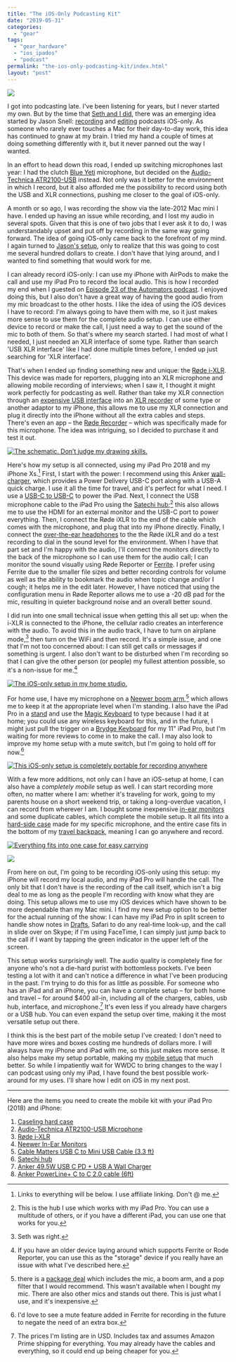 ```yaml
---
title: "The iOS-Only Podcasting Kit"
date: "2019-05-31"
categories: 
  - "gear"
tags: 
  - "gear_hardware"
  - "ios_ipados"
  - "podcast"
permalink: "the-ios-only-podcasting-kit/index.html"
layout: "post"
---
```


[![](/images/iOS-Only-Podcast-Setup-1024x768.jpeg)](/images/iOS-Only-Podcast-Setup.jpeg)

I got into podcasting late. I've been listening for years, but I never started my own. But by the time that [Seth and I did](https://www.nahumck.me/fundamentally-broken/), there was an emerging idea started by Jason Snell: [recording](https://sixcolors.com/post/2016/12/recording-a-podcast-locally-on-ios-without-a-mac/) and [editing](https://sixcolors.com/post/2015/11/editing-podcasts-on-ios-with-ferrite/) podcasts iOS-only. As someone who rarely ever touches a Mac for their day-to-day work, this idea has continued to gnaw at my brain. I tried my hand a couple of times at doing something differently with it, but it never panned out the way I wanted.

In an effort to head down this road, I ended up switching microphones last year: I had the clutch [Blue Yeti](http://www.amazon.com/dp/B00N1YPXW2/?tag=nahumck-20) microphone, but decided on the [Audio-Technica ATR2100-USB](http://www.amazon.com/dp/B004QJOZS4/?tag=nahumck-20) instead. Not only was it better for the environment in which I record, but it also afforded me the possibility to record using both the USB and XLR connections, pushing me closer to the goal of iOS-only.

A month or so ago, I was recording the show via the late-2012 Mac mini I have. I ended up having an issue while recording, and I lost my audio in several spots. Given that this is one of two jobs that I ever ask it to do, I was understandably upset and put off by recording in the same way going forward. The idea of going iOS-only came back to the forefront of my mind. I again turned to [Jason's setup](https://sixcolors.com/post/2019/02/a-week-of-podcasting-with-only-an-ipad-pro/), only to realize that this was going to cost me several hundred dollars to create. I don't have that lying around, and I wanted to find something that would work for me.

I can already record iOS-only: I can use my iPhone with AirPods to make the call and use my iPad Pro to record the local audio. This is how I recorded my end when I guested on [Episode 23 of the Automators podcast](https://www.relay.fm/automators/23). I enjoyed doing this, but I also don't have a great way of having the good audio from my mic broadcast to the other hosts. I like the idea of using the iOS devices I have to record: I'm always going to have them with me, so it just makes more sense to use them for the complete audio setup. I can use either device to record or make the call, I just need a way to get the sound of the mic to both of them. So that's where my search started. I had most of what I needed, I just needed an XLR interface of some type. Rather than search 'USB XLR interface' like I had done multiple times before, I ended up just searching for 'XLR interface'.

That's when I ended up finding something new and unique: the [Røde i-XLR](http://www.amazon.com/dp/B01LS9JI22/?tag=nahumck-20). This device was made for reporters, plugging into an XLR microphone and allowing mobile recording of interviews; when I saw it, I thought it might work perfectly for podcasting as well. Rather than take my XLR connection through an [expensive USB interface](https://www.sounddevices.com/product/usbpre-2/) into an [XLR recorder](http://www.amazon.com/dp/B01DPOXS8I/?tag=nahumck-20) of some type or another adaptor to my iPhone, this allows me to use my XLR connection and plug it directly into the iPhone without all the extra cables and steps. There's even an app – the [Røde Recorder](https://itunes.apple.com/us/app/r%C3%B8de-reporter/id1066635435?mt=8&uo=4&at=1001l4VZ) – which was specifically made for this microphone. The idea was intriguing, so I decided to purchase it and test it out.

[![](/images/iOS-Only-Podcasting-Schematic-450x314.jpeg "The schematic. Don’t judge my drawing skills.")](/images/iOS-Only-Podcasting-Schematic.jpeg) 

Here's how my setup is all connected, using my iPad Pro 2018 and my iPhone Xs.[^1] First, I start with the power: I recommend using this Anker [wall-charger](http://www.amazon.com/dp/B0721DV7YX/?tag=nahumck-20), which provides a Power Delivery USB-C port along with a USB-A quick charge. I use it all the time for travel, and it's perfect for what I need. I use a [USB-C to USB-C](http://www.amazon.com/dp/B01LNA0XCU/?tag=nahumck-20) to power the iPad. Next, I connect the USB microphone cable to the iPad Pro using the [Satechi hub](http://www.amazon.com/dp/B07K6YFW7X/?tag=nahumck-20);[^2] this also allows me to use the HDMI for an external monitor and the USB-C port to power everything. Then, I connect the Røde iXLR to the end of the cable which comes with the microphone, and plug that into my iPhone directly. Finally, I connect the [over-the-ear headphones](http://www.amazon.com/dp/B003LPTAYI/?tag=nahumck-20) to the the Røde iXLR and do a test recording to dial in the sound level for the environment. When I have that part set and I'm happy with the audio, I'll connect the monitors directly to the back of the microphone so I can use them for the audio call; I can monitor the sound visually using Røde Reporter or [Ferrite](https://itunes.apple.com/us/app/ferrite-recording-studio/id1018780185?mt=8&uo=4&at=1001l4VZ). I prefer using Ferrite due to the smaller file sizes and better recording controls for volume as well as the ability to bookmark the audio when topic change and/or I cough; it helps me in the edit later. However, I have noticed that using the configuration menu in Røde Reporter allows me to use a -20 dB pad for the mic, resulting in quieter background noise and an overall better sound.

I did run into one small technical issue when getting this all set up: when the i-XLR is connected to the iPhone, the cellular radio creates an interference with the audio. To avoid this in the audio track, I have to turn on airplane mode,[^3] then turn on the WiFi and then record. It's a simple issue, and one that I'm not too concerned about: I can still get calls or messages if something is urgent. I also don't want to be disturbed when I'm recording so that I can give the other person (or people) my fullest attention possible, so it's a non-issue for me.[^4]

[![](/images/iOS-Only-Podcast-Studio-450x300.jpeg "The iOS-only setup in my home studio.")](/images/iOS-Only-Podcast-Studio.jpeg)

For home use, I have my microphone on a [Neewer boom arm](http://www.amazon.com/dp/B00DY1F2CS/?tag=nahumck-20),[^5] which allows me to keep it at the appropriate level when I'm standing. I also have the iPad Pro in a [stand](http://www.amazon.com/dp/B01ALPUFYO/?tag=nahumck-20) and use the [Magic Keyboard](http://www.amazon.com/dp/B016QO64FI/?tag=nahumck-20) to type because I had it at home; you could use any wireless keyboard for this, and in the future, I might just pull the trigger on a [Brydge Keyboard](https://www.brydge.com/products/brydge-for-ipad-pro-2018) for my 11" iPad Pro, but I'm waiting for more reviews to come in to make the call. I may also look to improve my home setup with a mute switch, but I'm going to hold off for now.[^6]

[![](/images/iOS-Only-Podcast-Setup-450x338.jpeg "This iOS-only setup is completely portable for recording anywhere")](/images/iOS-Only-Podcast-Setup.jpeg)

With a few more additions, not only can I have an iOS-setup at home, I can also have a _completely mobile_ setup as well. I can start recording more often, no matter where I am: whether it's traveling for work, going to my parents house on a short weekend trip, or taking a long-overdue vacation, I can record from wherever I am. I bought some inexpensive [in-ear monitors](http://www.amazon.com/dp/B0798JB6S3/?tag=nahumck-20) and some duplicate cables, which complete the mobile setup. It all fits into a [hard-side case](http://www.amazon.com/dp/B06XXFQB8M/?tag=nahumck-20) made for my specific microphone, and the entire case fits in the bottom of my [travel backpack](http://www.amazon.com/dp/B019TQP442/?tag=nahumck-20), meaning I can go anywhere and record.

[![](/images/iOS-Only-Podcast-Setup-Open-450x337.jpeg "Everything fits into one case for easy carrying")](/images/iOS-Only-Podcast-Setup-Open.jpeg)

[![](/images/iOS-Only-Portable-Setup-450x338.jpeg)](/images/iOS-Only-Portable-Setup.jpeg)

From here on out, I'm going to be recording iOS-only using this setup: my iPhone will record my local audio, and my iPad Pro will handle the call. The only bit that I don't have is the recording of the call itself, which isn't a big deal to me as long as the people I'm recording with know what they are doing. This setup allows me to use my iOS devices which have shown to be more dependable than my Mac mini. I find my new setup option to be better for the actual running of the show: I can have my iPad Pro in split screen to handle show notes in [Drafts](https://itunes.apple.com/us/app/drafts-capture-act/id1236254471?mt=8&uo=4&at=1001l4VZ), Safari to do any real-time look-up, and the call in slide over on Skype; if I'm using FaceTime, I can simply just jump back to the call if I want by tapping the green indicator in the upper left of the screen.

This setup works surprisingly well. The audio quality is completely fine for anyone who's not a die-hard purist with bottomless pockets. I've been testing a lot with it and can't notice a difference in what I've been producing in the past. I'm trying to do this for as little as possible. For someone who has an iPad and an iPhone, you can have a complete setup – for both home and travel – for around $400 all-in, including all of the chargers, cables, usb hub, interface, and microphone.[^7] It's even less if you already have chargers or a USB hub. You can even expand the setup over time, making it the most versatile setup out there.

I think this is the best part of the mobile setup I've created: I don't need to have more wires and boxes costing me hundreds of dollars more. I will always have my iPhone and iPad with me, so this just makes more sense. It also helps make my setup portable, making my [mobile setup](https://www.nahumck.me/perfectly-mobile/) that much better. So while I impatiently wait for WWDC to bring changes to the way I can podcast using only my iPad, I have found the best possible work-around for my uses. I'll share how I edit on iOS in my next post.

* * *

Here are the items you need to create the mobile kit with your iPad Pro (2018) and iPhone:

1. [Caseling hard case](http://www.amazon.com/dp/B06XXFQB8M/?tag=nahumck-20)
2. [Audio-Technica ATR2100-USB Microphone](http://www.amazon.com/dp/B004QJOZS4/?tag=nahumck-20)
3. [Røde i-XLR](http://www.amazon.com/dp/B01LS9JI22/?tag=nahumck-20)
4. [Neewer In-Ear Monitors](http://www.amazon.com/dp/B0798JB6S3/?tag=nahumck-20)
5. [Cable Matters USB C to Mini USB Cable (3.3 ft)](http://www.amazon.com/dp/B00UUBS0SS/?tag=nahumck-20)
6. [Satechi hub](http://www.amazon.com/dp/B07K6YFW7X/?tag=nahumck-20)
7. [Anker 49.5W USB C PD + USB A Wall Charger](http://www.amazon.com/dp/B0721DV7YX/?tag=nahumck-20)
8. [Anker PowerLine+ C to C 2.0 cable (6ft)](http://www.amazon.com/dp/B01LNA0XCU/?tag=nahumck-20)

[^1]: Links to everything will be below. I use affiliate linking. Don't @ me.

[^2]: This is the hub I use which works with my iPad Pro. You can use a multitude of others, or if you have a different iPad, you can use one that works for you.

[^3]: Seth was right.

[^4]: If you have an older device laying around which supports Ferrite or Rode Reporter, you can use this as the "storage" device if you really have an issue with what I've described here.

[^5]: there is a [package deal](http://www.amazon.com/dp/B01MSQFIRE/?tag=nahumck-20) which includes the mic, a boom arm, and a pop filter that I would recommend. This wasn't available when I bought my mic. There are also other mics and stands out there. This is just what I use, and it's inexpensive.

[^6]: I'd love to see a mute feature added in Ferrite for recording in the future to negate the need of an extra box.

[^7]: The prices I'm listing are in USD. Includes tax and assumes Amazon Prime shipping for everything. You may already have the cables and everything, so it could end up being cheaper for you.
